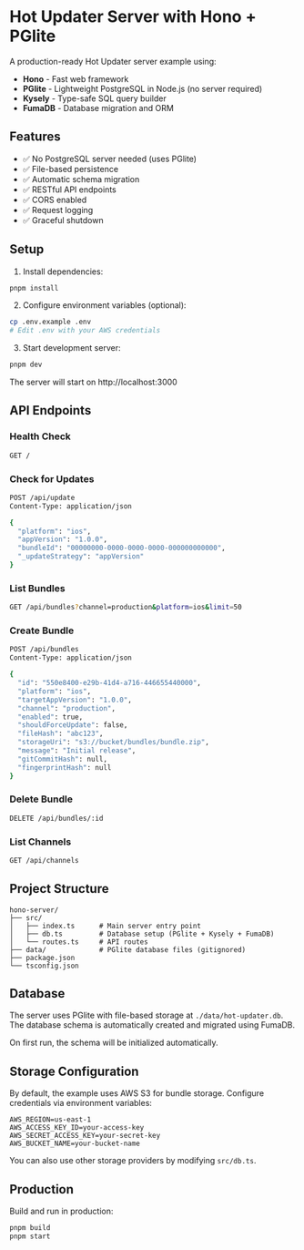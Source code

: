 # Hot Updater Server with Hono + PGlite

A production-ready Hot Updater server example using:
- **Hono** - Fast web framework
- **PGlite** - Lightweight PostgreSQL in Node.js (no server required)
- **Kysely** - Type-safe SQL query builder
- **FumaDB** - Database migration and ORM

## Features

- ✅ No PostgreSQL server needed (uses PGlite)
- ✅ File-based persistence
- ✅ Automatic schema migration
- ✅ RESTful API endpoints
- ✅ CORS enabled
- ✅ Request logging
- ✅ Graceful shutdown

## Setup

1. Install dependencies:
```bash
pnpm install
```

2. Configure environment variables (optional):
```bash
cp .env.example .env
# Edit .env with your AWS credentials
```

3. Start development server:
```bash
pnpm dev
```

The server will start on http://localhost:3000

## API Endpoints

### Health Check
```bash
GET /
```

### Check for Updates
```bash
POST /api/update
Content-Type: application/json

{
  "platform": "ios",
  "appVersion": "1.0.0",
  "bundleId": "00000000-0000-0000-0000-000000000000",
  "_updateStrategy": "appVersion"
}
```

### List Bundles
```bash
GET /api/bundles?channel=production&platform=ios&limit=50
```

### Create Bundle
```bash
POST /api/bundles
Content-Type: application/json

{
  "id": "550e8400-e29b-41d4-a716-446655440000",
  "platform": "ios",
  "targetAppVersion": "1.0.0",
  "channel": "production",
  "enabled": true,
  "shouldForceUpdate": false,
  "fileHash": "abc123",
  "storageUri": "s3://bucket/bundles/bundle.zip",
  "message": "Initial release",
  "gitCommitHash": null,
  "fingerprintHash": null
}
```

### Delete Bundle
```bash
DELETE /api/bundles/:id
```

### List Channels
```bash
GET /api/channels
```

## Project Structure

```
hono-server/
├── src/
│   ├── index.ts      # Main server entry point
│   ├── db.ts         # Database setup (PGlite + Kysely + FumaDB)
│   └── routes.ts     # API routes
├── data/             # PGlite database files (gitignored)
├── package.json
└── tsconfig.json
```

## Database

The server uses PGlite with file-based storage at `./data/hot-updater.db`. The database schema is automatically created and migrated using FumaDB.

On first run, the schema will be initialized automatically.

## Storage Configuration

By default, the example uses AWS S3 for bundle storage. Configure credentials via environment variables:

```env
AWS_REGION=us-east-1
AWS_ACCESS_KEY_ID=your-access-key
AWS_SECRET_ACCESS_KEY=your-secret-key
AWS_BUCKET_NAME=your-bucket-name
```

You can also use other storage providers by modifying `src/db.ts`.

## Production

Build and run in production:

```bash
pnpm build
pnpm start
```
